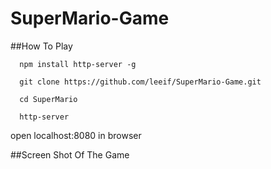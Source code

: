 # SuperMario-Game
##How To Play
```
  npm install http-server -g
```

```
  git clone https://github.com/leeif/SuperMario-Game.git
```

```
  cd SuperMario
```

```
  http-server
```
  open localhost:8080 in browser

##Screen Shot Of The Game

